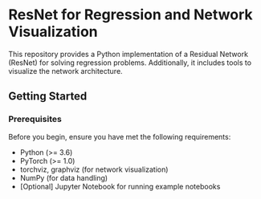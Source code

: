 # ResNet for Regression and Network Visualization

This repository provides a Python implementation of a Residual Network (ResNet) for solving regression problems. Additionally, it includes tools to visualize the network architecture.

## Getting Started

### Prerequisites

Before you begin, ensure you have met the following requirements:

- Python (>= 3.6)
- PyTorch (>= 1.0)
- torchviz, graphviz (for network visualization)
- NumPy (for data handling)
- [Optional] Jupyter Notebook for running example notebooks

